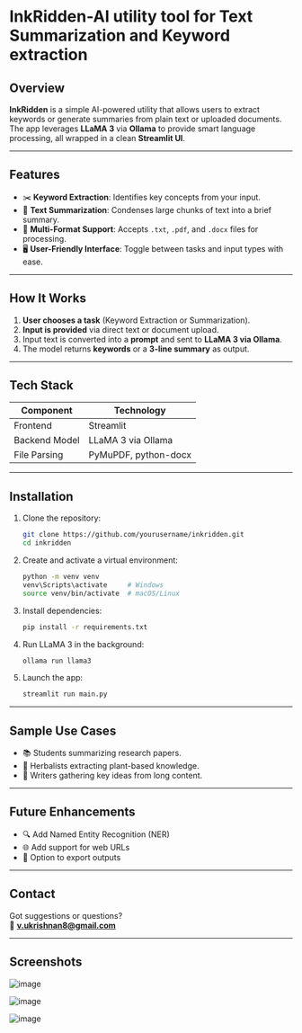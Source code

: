 # InkRidden-AI utility tool for Text Summarization and Keyword extraction

## Overview

**InkRidden** is a simple AI-powered utility that allows users to extract keywords or generate summaries from plain text or uploaded documents. The app leverages **LLaMA 3** via **Ollama** to provide smart language processing, all wrapped in a clean **Streamlit UI**.

---

## Features

- ✂️ **Keyword Extraction**: Identifies key concepts from your input.
- 🧠 **Text Summarization**: Condenses large chunks of text into a brief summary.
- 📁 **Multi-Format Support**: Accepts `.txt`, `.pdf`, and `.docx` files for processing.
- 🖥️ **User-Friendly Interface**: Toggle between tasks and input types with ease.

---

## How It Works

1. **User chooses a task** (Keyword Extraction or Summarization).
2. **Input is provided** via direct text or document upload.
3. Input text is converted into a **prompt** and sent to **LLaMA 3 via Ollama**.
4. The model returns **keywords** or a **3-line summary** as output.

---

## Tech Stack

| Component       | Technology              |
|----------------|--------------------------|
| Frontend       | Streamlit                |
| Backend Model  | LLaMA 3 via Ollama       |
| File Parsing   | PyMuPDF, python-docx     |

---

## Installation

1. Clone the repository:
   ```bash
   git clone https://github.com/yourusername/inkridden.git
   cd inkridden
   ```

2. Create and activate a virtual environment:
   ```bash
   python -m venv venv
   venv\Scripts\activate     # Windows
   source venv/bin/activate  # macOS/Linux
   ```

3. Install dependencies:
   ```bash
   pip install -r requirements.txt
   ```

4. Run LLaMA 3 in the background:
   ```bash
   ollama run llama3
   ```

5. Launch the app:
   ```bash
   streamlit run main.py
   ```

---

## Sample Use Cases

- 📚 Students summarizing research papers.
- 🌿 Herbalists extracting plant-based knowledge.
- 📝 Writers gathering key ideas from long content.

---

## Future Enhancements

- 🔍 Add Named Entity Recognition (NER)
- 🌐 Add support for web URLs
- 💾 Option to export outputs

---

## Contact

Got suggestions or questions?  
📧 **v.ukrishnan8@gmail.com**

--- 
## Screenshots

![image](https://github.com/user-attachments/assets/6b56fce8-6297-4f5b-8176-c1e913ff7128)

![image](https://github.com/user-attachments/assets/828eb720-9334-480e-821b-830d5195662c)

![image](https://github.com/user-attachments/assets/cad40f2a-b042-40a9-b83b-c85da80703ec)


